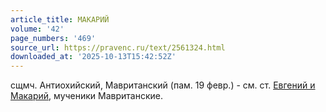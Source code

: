 ```yaml
---
article_title: МАКАРИЙ
volume: '42'
page_numbers: '469'
source_url: https://pravenc.ru/text/2561324.html
downloaded_at: '2025-10-13T15:42:52Z'
---
```


сщмч. Антиохийский, Мавританский (пам. 19 февр.) - см. ст. [Евгений и Макарий](<https://pravenc.ru/text/Евгений и Макарий.html>), мученики Мавританские.
